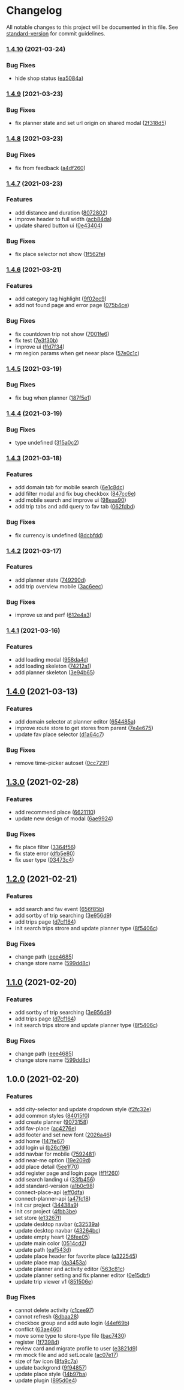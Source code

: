 # Changelog

All notable changes to this project will be documented in this file. See [standard-version](https://github.com/conventional-changelog/standard-version) for commit guidelines.

### [1.4.10](https://github.com/ppipee/di-planistra/compare/v1.4.9...v1.4.10) (2021-03-24)


### Bug Fixes

* hide shop status ([ea5084a](https://github.com/ppipee/di-planistra/commit/ea5084a0fb2368b82b41d5d2bc9ecee51a03bba8))

### [1.4.9](https://github.com/ppipee/di-planistra/compare/v1.4.8...v1.4.9) (2021-03-23)


### Bug Fixes

* fix planner state and set url origin on shared modal ([2f318d5](https://github.com/ppipee/di-planistra/commit/2f318d52eaa3021c33d4489312b4703271bc855f))

### [1.4.8](https://github.com/ppipee/di-planistra/compare/v1.4.7...v1.4.8) (2021-03-23)


### Bug Fixes

* fix from feedback ([a4df260](https://github.com/ppipee/di-planistra/commit/a4df260323b53316455a139a385404852edce562))

### [1.4.7](https://github.com/ppipee/di-planistra/compare/v1.4.6...v1.4.7) (2021-03-23)


### Features

* add distance and duration ([8072802](https://github.com/ppipee/di-planistra/commit/807280239b59919cac9b907ebea07b07c92c9e6a))
* improve header to full width ([acb84da](https://github.com/ppipee/di-planistra/commit/acb84da83cc9b8d90966500d1ec33094e1eba66d))
* update shared button ui ([0e43404](https://github.com/ppipee/di-planistra/commit/0e43404e7c68a1d0f45d0df1eca8fd8d747fe6f6))


### Bug Fixes

* fix place selector not show ([1f562fe](https://github.com/ppipee/di-planistra/commit/1f562fe603e6fd3dda1175120b4bd2e90f043c2a))

### [1.4.6](https://github.com/ppipee/di-planistra/compare/v1.4.5...v1.4.6) (2021-03-21)


### Features

* add category tag highlight ([9f02ec9](https://github.com/ppipee/di-planistra/commit/9f02ec9b522c8b59d8fc2baf3c2b51e3044f00eb))
* add not found page and error page ([075b4ce](https://github.com/ppipee/di-planistra/commit/075b4ce089b6f192e9b09e41cc5c67248cb1eb5e))


### Bug Fixes

* fix countdown trip not show ([7001fe6](https://github.com/ppipee/di-planistra/commit/7001fe683c5c51976e5a1f6e6033d89c496e5ecd))
* fix test ([7e3f30b](https://github.com/ppipee/di-planistra/commit/7e3f30b277f01a65b36da5230b1c4514acb5e4b7))
* improve ui ([ffd7f34](https://github.com/ppipee/di-planistra/commit/ffd7f3485f9adb2c1cc2b9768f967b8642c4615f))
* rm region params when get neear place ([57e0c1c](https://github.com/ppipee/di-planistra/commit/57e0c1c992a97609067db5eae7fc7ba15d0e54c4))

### [1.4.5](https://github.com/ppipee/di-planistra/compare/v1.4.4...v1.4.5) (2021-03-19)


### Bug Fixes

* fix bug when planner ([187f5e1](https://github.com/ppipee/di-planistra/commit/187f5e17f3d34b7219e850647f6bddaaac834903))

### [1.4.4](https://github.com/ppipee/di-planistra/compare/v1.4.3...v1.4.4) (2021-03-19)


### Bug Fixes

* type undefined ([315a0c2](https://github.com/ppipee/di-planistra/commit/315a0c2808170030e17ee408356bf36b217d2f5e))

### [1.4.3](https://github.com/ppipee/di-planistra/compare/v1.4.2...v1.4.3) (2021-03-18)


### Features

* add domain tab for mobile search ([6e1c8dc](https://github.com/ppipee/di-planistra/commit/6e1c8dcdcab15aee142122d484949a901dc29b0a))
* add filter modal and fix bug checkbox ([847cc6e](https://github.com/ppipee/di-planistra/commit/847cc6e8da42c504aa608ceff7b9cffafc3adb4f))
* add mobile search and improve ui ([98eaa90](https://github.com/ppipee/di-planistra/commit/98eaa90b0ca43f335c11bdd3eab2f6df951ba7a1))
* add trip tabs and add query to fav tab ([062fdbd](https://github.com/ppipee/di-planistra/commit/062fdbd0f44d53991acf1594d36ae5dbdc724464))


### Bug Fixes

* fix currency is undefined ([8dcbfdd](https://github.com/ppipee/di-planistra/commit/8dcbfdd071b3f2846c4911ba5d3e18712b20762d))

### [1.4.2](https://github.com/ppipee/di-planistra/compare/v1.4.1...v1.4.2) (2021-03-17)


### Features

* add planner state ([749290d](https://github.com/ppipee/di-planistra/commit/749290dd667639450b53231718f6c51605671e64))
* add trip overview mobile ([3ac6eec](https://github.com/ppipee/di-planistra/commit/3ac6eec12be2f0ab694fc63ebc01ba3dca366946))


### Bug Fixes

* improve ux and perf ([612e4a3](https://github.com/ppipee/di-planistra/commit/612e4a37615ef5d56589167df028f7c3a140ec35))

### [1.4.1](https://github.com/ppipee/di-planistra/compare/v1.4.0...v1.4.1) (2021-03-16)


### Features

* add loading modal ([958da4d](https://github.com/ppipee/di-planistra/commit/958da4dcd7d978848aa4512d66bbf9122b5ce46a))
* add loading skeleton ([74212a1](https://github.com/ppipee/di-planistra/commit/74212a197372063dd64de2487c8a1a0aa2022a7f))
* add planner skeleton ([3e94b65](https://github.com/ppipee/di-planistra/commit/3e94b651670e2e3999ae9fd1f025fbd90a00fcc7))

## [1.4.0](https://github.com/ppipee/di-planistra/compare/v1.3.0...v1.4.0) (2021-03-13)


### Features

* add domain selector at planner editor ([654485a](https://github.com/ppipee/di-planistra/commit/654485acf5e46ea3e5cc02476f48268d00b3f935))
* improve route store to get stores from parent ([7e4e675](https://github.com/ppipee/di-planistra/commit/7e4e6752737c3c5b6e695d649b029b3ec391c876))
* update fav place selector ([d1a64c7](https://github.com/ppipee/di-planistra/commit/d1a64c74296025670335aeff09c3cdf04a664985))


### Bug Fixes

* remove time-picker autoset ([0cc7291](https://github.com/ppipee/di-planistra/commit/0cc7291e8f44f6ff19851538f37bff59bfd4d833))

## [1.3.0](https://github.com/ppipee/di-planistra/compare/v1.2.0...v1.3.0) (2021-02-28)


### Features

* add recommend place ([6621110](https://github.com/ppipee/di-planistra/commit/66211102357b6754d8301ed0d1283d88457b0f9e))
* update new design of modal ([6ae9924](https://github.com/ppipee/di-planistra/commit/6ae992418c1a2904a392164a3115433c098d7763))


### Bug Fixes

* fix place filter ([3364f56](https://github.com/ppipee/di-planistra/commit/3364f569a61921b067369e361f031ddb5e322ee5))
* fix state error ([dfb5e80](https://github.com/ppipee/di-planistra/commit/dfb5e803c7d6b124aec6be3beb32fa574dd5bbd5))
* fix user type ([03473c4](https://github.com/ppipee/di-planistra/commit/03473c4b6fc763c6013a912627c619cec1ca2943))

## [1.2.0](https://github.com/ppipee/di-planistra/compare/v1.0.0...v1.2.0) (2021-02-21)


### Features

* add search and fav event ([656f85b](https://github.com/ppipee/di-planistra/commit/656f85b77df1468a316a6964e95e4a5850f1d337))
* add sortby of trip searching ([3e956d9](https://github.com/ppipee/di-planistra/commit/3e956d9c8734cdbd116f93f9f3fb69a4309b699c))
* add trips page ([d7cf164](https://github.com/ppipee/di-planistra/commit/d7cf1646904f0d946155b499019fabb904c58843))
* init search trips strore and update planner type ([8f5406c](https://github.com/ppipee/di-planistra/commit/8f5406cde47933abdc9d157e011d4ea67bff3885))


### Bug Fixes

* change path ([eee4685](https://github.com/ppipee/di-planistra/commit/eee4685600fb26146e81650116e1058cc8f5b518))
* change store name ([599dd8c](https://github.com/ppipee/di-planistra/commit/599dd8c91303b1c0398a5ec45d6f693d90dd32d4))

## [1.1.0](https://github.com/ppipee/di-planistra/compare/v1.0.0...v1.1.0) (2021-02-20)


### Features

* add sortby of trip searching ([3e956d9](https://github.com/ppipee/di-planistra/commit/3e956d9c8734cdbd116f93f9f3fb69a4309b699c))
* add trips page ([d7cf164](https://github.com/ppipee/di-planistra/commit/d7cf1646904f0d946155b499019fabb904c58843))
* init search trips strore and update planner type ([8f5406c](https://github.com/ppipee/di-planistra/commit/8f5406cde47933abdc9d157e011d4ea67bff3885))


### Bug Fixes

* change path ([eee4685](https://github.com/ppipee/di-planistra/commit/eee4685600fb26146e81650116e1058cc8f5b518))
* change store name ([599dd8c](https://github.com/ppipee/di-planistra/commit/599dd8c91303b1c0398a5ec45d6f693d90dd32d4))

## 1.0.0 (2021-02-20)


### Features

* add city-selector and update dropdown style ([f2fc32e](https://github.com/ppipee/di-planistra/commit/f2fc32e5aac2bb63758216a7b91d6cf5d82b91bf))
* add common styles ([84015f0](https://github.com/ppipee/di-planistra/commit/84015f0907c6f612c0e47b5f653b35bd9bac0e94))
* add create planner ([9073158](https://github.com/ppipee/di-planistra/commit/9073158f6fe64923b4f790bb0937240eda40275a))
* add fav-place ([ac4276e](https://github.com/ppipee/di-planistra/commit/ac4276e7bf1717086af1d3cd451ab44b7ddd86a1))
* add footer and set new font ([2026a46](https://github.com/ppipee/di-planistra/commit/2026a464b203df44cc54d5bb4b9d135ea5c8dc0b))
* add home ([147fe67](https://github.com/ppipee/di-planistra/commit/147fe67861be5141daf4522142d9a9a2030d873c))
* add login ui ([b26cf96](https://github.com/ppipee/di-planistra/commit/b26cf96855aa1528f0cb46765b1442b45c63099f))
* add navbar for mobile ([7592481](https://github.com/ppipee/di-planistra/commit/759248121605572c5ad8d2df69d467c25fe36d9d))
* add near-me option ([19e209d](https://github.com/ppipee/di-planistra/commit/19e209dcfb9cc2f60eb3744d92bc1d448d54c786))
* add place detail ([5ee1f70](https://github.com/ppipee/di-planistra/commit/5ee1f70f7a481ebcab12f497bea1a146f8292048))
* add register page and login page ([ff1f260](https://github.com/ppipee/di-planistra/commit/ff1f2605503fcdcc8da42194f5e5c67c6629d31f))
* add search landing ui ([33fb456](https://github.com/ppipee/di-planistra/commit/33fb4561b7922f794a1eddede5251f349a8ac5f0))
* add standard-version ([a1b0c98](https://github.com/ppipee/di-planistra/commit/a1b0c98607c302e5153341f3a4dff6db19f7564f))
* connect-place-api ([eff0dfa](https://github.com/ppipee/di-planistra/commit/eff0dfa4cf1f4d873e41ec90fad0166ab023bbf1))
* connect-planner-api ([a47fc18](https://github.com/ppipee/di-planistra/commit/a47fc184e9f7866a73fb04317f7c9aa72d832033))
* init csr project ([34438a9](https://github.com/ppipee/di-planistra/commit/34438a900dbc2215516a3f6040573c0ce0307222))
* init csr project ([4fbb3be](https://github.com/ppipee/di-planistra/commit/4fbb3be18e772e4848ccf59cab7645f427619a91))
* set store ([e13267f](https://github.com/ppipee/di-planistra/commit/e13267fb5ec60e449e18b62366843c233564422e))
* update desktop navbar ([c32539a](https://github.com/ppipee/di-planistra/commit/c32539a241607cd1cebe061174611e0d855d8360))
* update desktop navbar ([43264bc](https://github.com/ppipee/di-planistra/commit/43264bc11c56f8d244925a359d29167fa969eaa5))
* update empty heart ([26fee05](https://github.com/ppipee/di-planistra/commit/26fee0559b1300ec027faa7957835290b5e1a978))
* update main color ([0514cd2](https://github.com/ppipee/di-planistra/commit/0514cd2f6f1b50104ce41a2e5fcbd57c36489205))
* update path ([eaf543d](https://github.com/ppipee/di-planistra/commit/eaf543d2656f324fb31c26c71be390ddec91b743))
* update place header for favorite place ([a322545](https://github.com/ppipee/di-planistra/commit/a32254554ec4dc2f41c217bf74b3cdc2c5fb5c25))
* update place map ([da3453a](https://github.com/ppipee/di-planistra/commit/da3453affc2711e5e7dc2fe73edc31a1c4859382))
* update planner and activity editor ([563c81c](https://github.com/ppipee/di-planistra/commit/563c81c4b47abf250671a7894570c3dd478953f9))
* update planner setting and fix planner editor ([0e15dbf](https://github.com/ppipee/di-planistra/commit/0e15dbfa9bfa61edb206285fc294718cc421a1fb))
* update trip viewer v1 ([851506e](https://github.com/ppipee/di-planistra/commit/851506ec4fed9fc2bff59b0d0f846f9ee78f6725))


### Bug Fixes

* cannot delete activity ([c1cee97](https://github.com/ppipee/di-planistra/commit/c1cee97be5998cd8e0a9e2d33d8a7b99e39f8375))
* cannot refresh ([8dbaa28](https://github.com/ppipee/di-planistra/commit/8dbaa28ff5f7f70ba5a770a59048ad4ebdd18b99))
* checkbox group and add auto login ([44ef69b](https://github.com/ppipee/di-planistra/commit/44ef69b0f771e583e775afe8a35a8d27784d77c9))
* conflict ([63ae460](https://github.com/ppipee/di-planistra/commit/63ae4606e958c1387f8c7932ca88eee17b55f358))
* move some type to store-type file ([bac7430](https://github.com/ppipee/di-planistra/commit/bac74305aa2dfbd49b7190415f003c69f48853d8))
* register ([1f7398d](https://github.com/ppipee/di-planistra/commit/1f7398d325f521eee98e6a91e9eb7e3304ba7e7c))
* review card and migrate profile to user ([e3821d9](https://github.com/ppipee/di-planistra/commit/e3821d9a858b461eb51a723a5425d8df53c9ae91))
* rm mock file and add setLocale ([ac07e17](https://github.com/ppipee/di-planistra/commit/ac07e170a48de1b6c91c264b48fd2460b173c10e))
* size of fav icon ([8fa9c7a](https://github.com/ppipee/di-planistra/commit/8fa9c7a4183e3bd7e3bd40c68b7257f730e8c7f7))
* update backgrond ([9f94857](https://github.com/ppipee/di-planistra/commit/9f948575e4a1a1c4004906e27decfe74160bc890))
* update place style ([14b97ba](https://github.com/ppipee/di-planistra/commit/14b97ba7e6d29f26bb735d923ea0f2fd44a18649))
* update plugin ([895d0e4](https://github.com/ppipee/di-planistra/commit/895d0e4a26dbf23c5784c69f6b19ce7f6497fb27))
